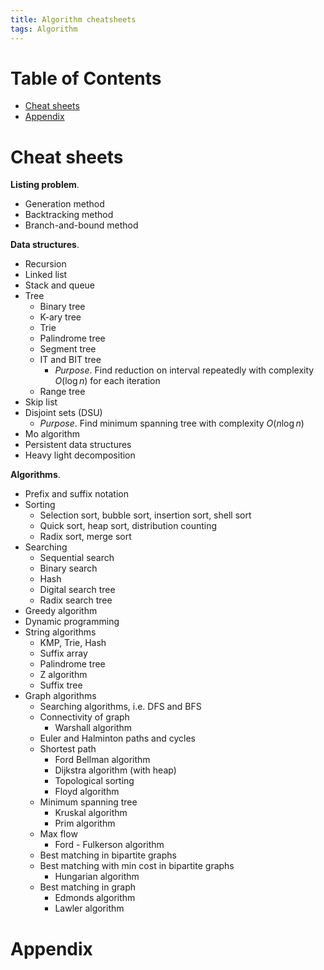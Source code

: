```yaml
---
title: Algorithm cheatsheets
tags: Algorithm
---
```


<!-- TOC titleSize:1 tabSpaces:2 depthFrom:1 depthTo:6 withLinks:1 updateOnSave:1 orderedList:0 skip:0 title:1 charForUnorderedList:* -->
# Table of Contents
* [Cheat sheets](#cheat-sheets)
* [Appendix](#appendix)
<!-- /TOC -->

# Cheat sheets

**Listing problem**.
* Generation method
* Backtracking method
* Branch-and-bound method

**Data structures**.
* Recursion
* Linked list
* Stack and queue
* Tree
    * Binary tree
    * K-ary tree
    * Trie
    * Palindrome tree
    * Segment tree
    * IT and BIT tree
        * *Purpose*. Find reduction on interval repeatedly with complexity $O(\log n)$ for each iteration
    * Range tree
* Skip list
* Disjoint sets (DSU)
    * *Purpose*. Find minimum spanning tree with complexity $O(n \log n)$
* Mo algorithm
* Persistent data structures
* Heavy light decomposition

**Algorithms**.
* Prefix and suffix notation
* Sorting
    * Selection sort, bubble sort, insertion sort, shell sort
    * Quick sort, heap sort, distribution counting
    * Radix sort, merge sort
* Searching
    * Sequential search
    * Binary search
    * Hash
    * Digital search tree
    * Radix search tree
* Greedy algorithm
* Dynamic programming
* String algorithms
    * KMP, Trie, Hash
    * Suffix array
    * Palindrome tree
    * Z algorithm
    * Suffix tree
* Graph algorithms
    * Searching algorithms, i.e. DFS and BFS
    * Connectivity of graph
        * Warshall algorithm
    * Euler and Halminton paths and cycles
    * Shortest path
        * Ford Bellman algorithm
        * Dijkstra algorithm (with heap)
        * Topological sorting
        * Floyd algorithm
    * Minimum spanning tree
        * Kruskal algorithm
        * Prim algorithm
    * Max flow
        * Ford - Fulkerson algorithm
    * Best matching in bipartite graphs
    * Best matching with min cost in bipartite graphs
        * Hungarian algorithm
    * Best matching in graph
        * Edmonds algorithm
        * Lawler algorithm

# Appendix
